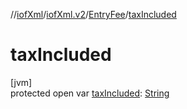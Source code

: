 //[iofXml](../../../index.md)/[iofXml.v2](../index.md)/[EntryFee](index.md)/[taxIncluded](tax-included.md)

# taxIncluded

[jvm]\
protected open var [taxIncluded](tax-included.md): [String](https://docs.oracle.com/javase/8/docs/api/java/lang/String.html)
